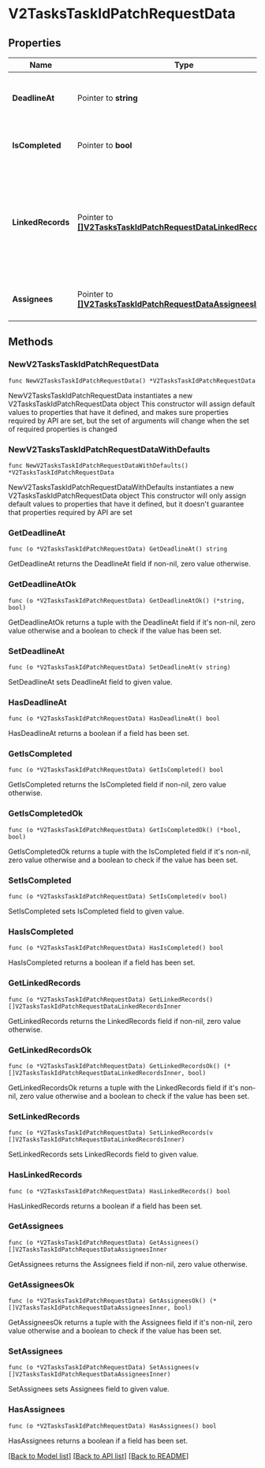 # V2TasksTaskIdPatchRequestData

## Properties

Name | Type | Description | Notes
------------ | ------------- | ------------- | -------------
**DeadlineAt** | Pointer to **string** | The deadline of the task, in ISO 8601 format. | [optional] 
**IsCompleted** | Pointer to **bool** | Whether the task has been completed. | [optional] 
**LinkedRecords** | Pointer to [**[]V2TasksTaskIdPatchRequestDataLinkedRecordsInner**](V2TasksTaskIdPatchRequestDataLinkedRecordsInner.md) | Records linked to the task. Creating record links within task content text is not possible via the API at present. | [optional] 
**Assignees** | Pointer to [**[]V2TasksTaskIdPatchRequestDataAssigneesInner**](V2TasksTaskIdPatchRequestDataAssigneesInner.md) | Workspace members assigned to this task. | [optional] 

## Methods

### NewV2TasksTaskIdPatchRequestData

`func NewV2TasksTaskIdPatchRequestData() *V2TasksTaskIdPatchRequestData`

NewV2TasksTaskIdPatchRequestData instantiates a new V2TasksTaskIdPatchRequestData object
This constructor will assign default values to properties that have it defined,
and makes sure properties required by API are set, but the set of arguments
will change when the set of required properties is changed

### NewV2TasksTaskIdPatchRequestDataWithDefaults

`func NewV2TasksTaskIdPatchRequestDataWithDefaults() *V2TasksTaskIdPatchRequestData`

NewV2TasksTaskIdPatchRequestDataWithDefaults instantiates a new V2TasksTaskIdPatchRequestData object
This constructor will only assign default values to properties that have it defined,
but it doesn't guarantee that properties required by API are set

### GetDeadlineAt

`func (o *V2TasksTaskIdPatchRequestData) GetDeadlineAt() string`

GetDeadlineAt returns the DeadlineAt field if non-nil, zero value otherwise.

### GetDeadlineAtOk

`func (o *V2TasksTaskIdPatchRequestData) GetDeadlineAtOk() (*string, bool)`

GetDeadlineAtOk returns a tuple with the DeadlineAt field if it's non-nil, zero value otherwise
and a boolean to check if the value has been set.

### SetDeadlineAt

`func (o *V2TasksTaskIdPatchRequestData) SetDeadlineAt(v string)`

SetDeadlineAt sets DeadlineAt field to given value.

### HasDeadlineAt

`func (o *V2TasksTaskIdPatchRequestData) HasDeadlineAt() bool`

HasDeadlineAt returns a boolean if a field has been set.

### GetIsCompleted

`func (o *V2TasksTaskIdPatchRequestData) GetIsCompleted() bool`

GetIsCompleted returns the IsCompleted field if non-nil, zero value otherwise.

### GetIsCompletedOk

`func (o *V2TasksTaskIdPatchRequestData) GetIsCompletedOk() (*bool, bool)`

GetIsCompletedOk returns a tuple with the IsCompleted field if it's non-nil, zero value otherwise
and a boolean to check if the value has been set.

### SetIsCompleted

`func (o *V2TasksTaskIdPatchRequestData) SetIsCompleted(v bool)`

SetIsCompleted sets IsCompleted field to given value.

### HasIsCompleted

`func (o *V2TasksTaskIdPatchRequestData) HasIsCompleted() bool`

HasIsCompleted returns a boolean if a field has been set.

### GetLinkedRecords

`func (o *V2TasksTaskIdPatchRequestData) GetLinkedRecords() []V2TasksTaskIdPatchRequestDataLinkedRecordsInner`

GetLinkedRecords returns the LinkedRecords field if non-nil, zero value otherwise.

### GetLinkedRecordsOk

`func (o *V2TasksTaskIdPatchRequestData) GetLinkedRecordsOk() (*[]V2TasksTaskIdPatchRequestDataLinkedRecordsInner, bool)`

GetLinkedRecordsOk returns a tuple with the LinkedRecords field if it's non-nil, zero value otherwise
and a boolean to check if the value has been set.

### SetLinkedRecords

`func (o *V2TasksTaskIdPatchRequestData) SetLinkedRecords(v []V2TasksTaskIdPatchRequestDataLinkedRecordsInner)`

SetLinkedRecords sets LinkedRecords field to given value.

### HasLinkedRecords

`func (o *V2TasksTaskIdPatchRequestData) HasLinkedRecords() bool`

HasLinkedRecords returns a boolean if a field has been set.

### GetAssignees

`func (o *V2TasksTaskIdPatchRequestData) GetAssignees() []V2TasksTaskIdPatchRequestDataAssigneesInner`

GetAssignees returns the Assignees field if non-nil, zero value otherwise.

### GetAssigneesOk

`func (o *V2TasksTaskIdPatchRequestData) GetAssigneesOk() (*[]V2TasksTaskIdPatchRequestDataAssigneesInner, bool)`

GetAssigneesOk returns a tuple with the Assignees field if it's non-nil, zero value otherwise
and a boolean to check if the value has been set.

### SetAssignees

`func (o *V2TasksTaskIdPatchRequestData) SetAssignees(v []V2TasksTaskIdPatchRequestDataAssigneesInner)`

SetAssignees sets Assignees field to given value.

### HasAssignees

`func (o *V2TasksTaskIdPatchRequestData) HasAssignees() bool`

HasAssignees returns a boolean if a field has been set.


[[Back to Model list]](../README.md#documentation-for-models) [[Back to API list]](../README.md#documentation-for-api-endpoints) [[Back to README]](../README.md)


